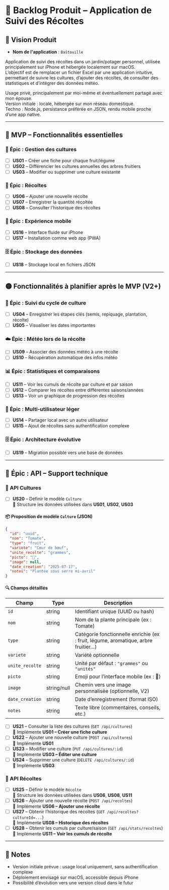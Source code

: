 # 🧺 Backlog Produit – Application de Suivi des Récoltes

## 🎯 Vision Produit

- **Nom de l'application** : `Baštouille`

Application de suivi des récoltes dans un jardin/potager personnel, utilisée principalement sur iPhone et hébergée localement sur macOS.  
L’objectif est de remplacer un fichier Excel par une application intuitive, permettant de suivre les cultures, d’ajouter des récoltes, de consulter des statistiques et d’intégrer des données météo.

Usage privé, principalement par moi-même et éventuellement partagé avec mon épouse.  
Version initiale : locale, hébergée sur mon réseau domestique.  
Techno : Node.js, persistance préférée en JSON, rendu mobile proche d’une app native.

---

## 🌟 MVP – Fonctionnalités essentielles

### 📘 Épic : Gestion des cultures
- [ ] **US01** – Créer une fiche pour chaque fruit/légume
- [ ] **US02** – Différencier les cultures annuelles des arbres fruitiers
- [ ] **US03** – Modifier ou supprimer une culture existante
  
### 🧺 Épic : Récoltes
- [ ] **US06** – Ajouter une nouvelle récolte
- [ ] **US07** – Enregistrer la quantité récoltée
- [ ] **US08** – Consulter l’historique des récoltes

### 📱 Épic : Expérience mobile
- [ ] **US16** – Interface fluide sur iPhone
- [ ] **US17** – Installation comme web app (PWA)

### 🗄️ Épic : Stockage des données
- [ ] **US18** – Stockage local en fichiers JSON

---

## 🟡 Fonctionnalités à planifier après le MVP (V2+)

### 🌱 Épic : Suivi du cycle de culture
- [ ] **US04** – Enregistrer les étapes clés (semis, repiquage, plantation, récolte)
- [ ] **US05** – Visualiser les dates importantes

### ☁️ Épic : Météo lors de la récolte
- [ ] **US09** – Associer des données météo à une récolte
- [ ] **US10** – Récupération automatique des infos météo

### 📊 Épic : Statistiques et comparaisons
- [ ] **US11** – Voir les cumuls de récolte par culture et par saison
- [ ] **US12** – Comparer les récoltes entre différentes saisons/années
- [ ] **US13** – Voir un graphique de progression des récoltes

### 👥 Épic : Multi-utilisateur léger
- [ ] **US14** – Partager local avec un autre utilisateur
- [ ] **US15** – Ajout de récoltes sans authentification complexe

### 🗄️ Épic : Architecture évolutive
- [ ] **US19** – Migration possible vers une base de données

---

## 🔧 Épic : API – Support technique

### 📘 API Cultures
- [ ] **US20** – Définir le modèle `Culture`  
      🔗 Structure les données utilisées dans **US01**, **US02**, **US03**

#### 📦 Proposition de modèle `Culture` (JSON)
```json
{
  "id": "uuid",
  "nom": "Tomate",
  "type": "fruit",
  "variete": "Cœur de bœuf",
  "unite_recolte": "grammes",
  "picto": "🍅",
  "image": null,
  "date_creation": "2025-07-17",
  "notes": "Plantée sous serre mi-avril"
}
```

#### 🔍 Champs détaillés

| Champ           | Type   | Description |
|------------------|--------|-------------|
| `id`             | string | Identifiant unique (UUID ou hash) |
| `nom`            | string | Nom de la plante principale (ex : Tomate) |
| `type`           | string | Catégorie fonctionnelle enrichie (ex : fruit, légume, aromatique, arbre fruitier…) |
| `variete`        | string | Variété optionnelle |
| `unite_recolte`  | string | Unité par défaut : `"grammes"` ou `"unités"` |
| `picto`          | string | Emoji pour l’interface mobile (ex : 🍅) |
| `image`          | string/null | Chemin vers une image personnalisée (optionnelle, V2) |
| `date_creation`  | string | Date d’enregistrement (format ISO) |
| `notes`          | string | Texte libre (commentaires, conseils, etc.) |
- [ ] **US21** – Consulter la liste des cultures (`GET /api/cultures`)  
      🔗 Implémente **US01 – Créer une fiche culture**
- [ ] **US22** – Ajouter une nouvelle culture (`POST /api/cultures`)  
      🔗 Implémente **US01**
- [ ] **US23** – Modifier une culture (`PUT /api/cultures/:id`)  
      🔗 Implémente **US03 – Éditer une culture**
- [ ] **US24** – Supprimer une culture (`DELETE /api/cultures/:id`)  
      🔗 Implémente **US03**

### 🧺 API Récoltes
- [ ] **US25** – Définir le modèle `Récolte`  
      🔗 Structure les données utilisées dans **US06**, **US08**, **US11**
- [ ] **US26** – Ajouter une nouvelle récolte (`POST /api/recoltes`)  
      🔗 Implémente **US06 – Ajouter une récolte**
- [ ] **US27** – Obtenir l’historique des récoltes (`GET /api/recoltes?cultureId=...`)  
      🔗 Implémente **US08 – Historique des récoltes**
- [ ] **US28** – Obtenir les cumuls par culture/saison (`GET /api/stats/recoltes`)  
      🔗 Implémente **US11 – Voir les cumuls de récolte**

---

## 📌 Notes

- Version initiale prévue : usage local uniquement, sans authentification complexe
- Déploiement envisagé sur macOS, accessible depuis iPhone
- Possibilité d’évolution vers une version cloud dans le futur
